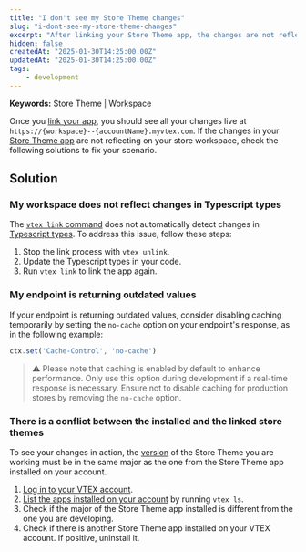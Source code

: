 ```yaml
---
title: "I don't see my Store Theme changes"
slug: "i-dont-see-my-store-theme-changes"
excerpt: "After linking your Store Theme app, the changes are not reflected in the workspace."
hidden: false
createdAt: "2025-01-30T14:25:00.00Z"
updatedAt: "2025-01-30T14:25:00.00Z"
tags:
    - development
---
```


**Keywords:** Store Theme | Workspace

Once you [link your app](https://developers.vtex.com/docs/guides/vtex-io-documentation-linking-an-app), you should see all your changes live at `https://{workspace}--{accountName}.myvtex.com`. If the changes in your [Store Theme app](https://developers.vtex.com/docs/guides/vtex-io-documentation-store-theme) are not reflecting on your store workspace, check the following solutions to fix your scenario.

## Solution

### My workspace does not reflect changes in Typescript types

The [`vtex link` command](https://developers.vtex.com/docs/guides/vtex-io-documentation-vtex-io-cli-command-reference#link) does not automatically detect changes in [Typescript types](https://www.typescriptlang.org/docs/handbook/2/everyday-types.html). To address this issue, follow these steps:

1. Stop the link process with `vtex unlink`.
2. Update the Typescript types in your code.
3. Run `vtex link` to link the app again.

### My endpoint is returning outdated values

If your endpoint is returning outdated values, consider disabling caching temporarily by setting the `no-cache` option on your endpoint's response, as in the following example:

```typescript
ctx.set('Cache-Control', 'no-cache')
```

>⚠️ Please note that caching is enabled by default to enhance performance. Only use this option during development if a real-time response is necessary. Ensure not to disable caching for production stores by removing the `no-cache` option.

### There is a conflict between the installed and the linked store themes

To see your changes in action, the [version](https://developers.vtex.com/docs/guides/vtex-io-documentation-releasing-a-new-app-version#understanding-app-versioning) of the Store Theme you are working must be in the same major as the one from the Store Theme app installed on your account.

1. [Log in to your VTEX account](https://developers.vtex.com/docs/guides/vtex-io-documentation-vtex-io-cli-usage#logging-in-to-your-vtex-account).
2. [List the apps installed on your account](https://developers.vtex.com/docs/guides/vtex-io-documentation-listing-an-accounts-apps) by running `vtex ls`.
3. Check if the major of the Store Theme app installed is different from the one you are developing.
4. Check if there is another Store Theme app installed on your VTEX account. If positive, uninstall it.
